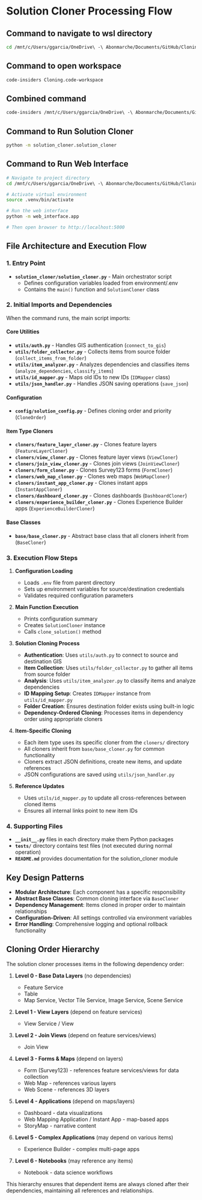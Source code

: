 # Solution Cloner Processing Flow

## Command to navigate to wsl directory
```bash
cd /mnt/c/Users/ggarcia/OneDrive\ -\ Abonmarche/Documents/GitHub/Cloning
```

## Command to open workspace
```bash
code-insiders Cloning.code-workspace
```

## Combined command
```bash
code-insiders /mnt/c/Users/ggarcia/OneDrive\ -\ Abonmarche/Documents/GitHub/Cloning/Cloning.code-workspace
```

## Command to Run Solution Cloner
```bash
python -m solution_cloner.solution_cloner
```

## Command to Run Web Interface
```bash
# Navigate to project directory
cd /mnt/c/Users/ggarcia/OneDrive\ -\ Abonmarche/Documents/GitHub/Cloning

# Activate virtual environment
source .venv/bin/activate

# Run the web interface
python -m web_interface.app

# Then open browser to http://localhost:5000
```

## File Architecture and Execution Flow

### 1. Entry Point
- **`solution_cloner/solution_cloner.py`** - Main orchestrator script
  - Defines configuration variables loaded from environment/.env
  - Contains the `main()` function and `SolutionCloner` class

### 2. Initial Imports and Dependencies
When the command runs, the main script imports:

#### Core Utilities
- **`utils/auth.py`** - Handles GIS authentication (`connect_to_gis`)
- **`utils/folder_collector.py`** - Collects items from source folder (`collect_items_from_folder`) 
- **`utils/item_analyzer.py`** - Analyzes dependencies and classifies items (`analyze_dependencies`, `classify_items`)
- **`utils/id_mapper.py`** - Maps old IDs to new IDs (`IDMapper` class)
- **`utils/json_handler.py`** - Handles JSON saving operations (`save_json`)

#### Configuration
- **`config/solution_config.py`** - Defines cloning order and priority (`CloneOrder`)

#### Item Type Cloners
- **`cloners/feature_layer_cloner.py`** - Clones feature layers (`FeatureLayerCloner`)
- **`cloners/view_cloner.py`** - Clones feature layer views (`ViewCloner`)
- **`cloners/join_view_cloner.py`** - Clones join views (`JoinViewCloner`)
- **`cloners/form_cloner.py`** - Clones Survey123 forms (`FormCloner`)
- **`cloners/web_map_cloner.py`** - Clones web maps (`WebMapCloner`)
- **`cloners/instant_app_cloner.py`** - Clones instant apps (`InstantAppCloner`)
- **`cloners/dashboard_cloner.py`** - Clones dashboards (`DashboardCloner`)
- **`cloners/experience_builder_cloner.py`** - Clones Experience Builder apps (`ExperienceBuilderCloner`)

#### Base Classes
- **`base/base_cloner.py`** - Abstract base class that all cloners inherit from (`BaseCloner`)

### 3. Execution Flow Steps

1. **Configuration Loading**
   - Loads `.env` file from parent directory
   - Sets up environment variables for source/destination credentials
   - Validates required configuration parameters

2. **Main Function Execution**
   - Prints configuration summary
   - Creates `SolutionCloner` instance
   - Calls `clone_solution()` method

3. **Solution Cloning Process**
   - **Authentication**: Uses `utils/auth.py` to connect to source and destination GIS
   - **Item Collection**: Uses `utils/folder_collector.py` to gather all items from source folder
   - **Analysis**: Uses `utils/item_analyzer.py` to classify items and analyze dependencies
   - **ID Mapping Setup**: Creates `IDMapper` instance from `utils/id_mapper.py`
   - **Folder Creation**: Ensures destination folder exists using built-in logic
   - **Dependency-Ordered Cloning**: Processes items in dependency order using appropriate cloners

4. **Item-Specific Cloning**
   - Each item type uses its specific cloner from the `cloners/` directory
   - All cloners inherit from `base/base_cloner.py` for common functionality
   - Cloners extract JSON definitions, create new items, and update references
   - JSON configurations are saved using `utils/json_handler.py`

5. **Reference Updates**
   - Uses `utils/id_mapper.py` to update all cross-references between cloned items
   - Ensures all internal links point to new item IDs

### 4. Supporting Files
- **`__init__.py`** files in each directory make them Python packages
- **`tests/`** directory contains test files (not executed during normal operation)
- **`README.md`** provides documentation for the solution_cloner module

## Key Design Patterns
- **Modular Architecture**: Each component has a specific responsibility
- **Abstract Base Classes**: Common cloning interface via `BaseCloner`
- **Dependency Management**: Items cloned in proper order to maintain relationships  
- **Configuration-Driven**: All settings controlled via environment variables
- **Error Handling**: Comprehensive logging and optional rollback functionality

## Cloning Order Hierarchy

The solution cloner processes items in the following dependency order:

1. **Level 0 - Base Data Layers** (no dependencies)
   - Feature Service
   - Table
   - Map Service, Vector Tile Service, Image Service, Scene Service

2. **Level 1 - View Layers** (depend on feature services)
   - View Service / View

3. **Level 2 - Join Views** (depend on feature services/views)
   - Join View

4. **Level 3 - Forms & Maps** (depend on layers)
   - Form (Survey123) - references feature services/views for data collection
   - Web Map - references various layers
   - Web Scene - references 3D layers

5. **Level 4 - Applications** (depend on maps/layers)
   - Dashboard - data visualizations
   - Web Mapping Application / Instant App - map-based apps
   - StoryMap - narrative content

6. **Level 5 - Complex Applications** (may depend on various items)
   - Experience Builder - complex multi-page apps

7. **Level 6 - Notebooks** (may reference any items)
   - Notebook - data science workflows

This hierarchy ensures that dependent items are always cloned after their dependencies, maintaining all references and relationships.